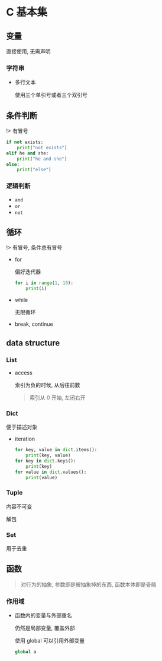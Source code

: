 # C 基本集

## 变量

直接使用, 无需声明

### 字符串

- 多行文本

  使用三个单引号或者三个双引号

## 条件判断

!> 有冒号

```py
if not exists:
    print("not exists")
elif he and she:
    print("he and she")
else:
    print("else")
```

### 逻辑判断

- `and`
- `or`
- `not`

## 循环

!> 有冒号, 条件总有冒号

- for

  偏好迭代器

  ```py
  for i in range(1, 10):
      print(i)
  ```

- while

  无限循环

- break, continue

## data structure

### List

- access

  索引为负的时候, 从后往前数

  > 索引从 0 开始, 左闭右开

### Dict

便于描述对象

- iteration

  ```py
  for key, value in dict.items():
      print(key, value)
  for key in dict.keys():
      print(key)
  for value in dict.values():
      print(value)
  ```

### Tuple

内容不可变

解包

### Set

用于去重

## 函数

> 对行为的抽象, 参数即是被抽象掉的东西, 函数本体即是骨骼

### 作用域

- 函数内的变量与外部重名

  仍然是局部变量, 覆盖外部

  使用 global 可以引用外部变量

  ```py
  global a
  ```
